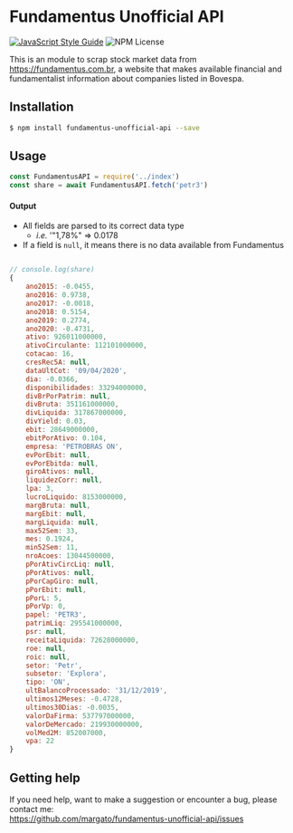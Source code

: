 # Fundamentus Unofficial API

[![JavaScript Style Guide](https://cdn.rawgit.com/standard/standard/master/badge.svg)](https://github.com/standard/standard)
![NPM License](https://img.shields.io/npm/l/fundamentus-unofficial-api?style=flat-square)


This is an module to scrap stock market data from https://fundamentus.com.br, a website that makes available financial and fundamentalist information about companies listed in Bovespa.

## Installation

```bash
$ npm install fundamentus-unofficial-api --save
```

## Usage

```js
const FundamentusAPI = require('../index')
const share = await FundamentusAPI.fetch('petr3')
```

#### Output

- All fields are parsed to its correct data type
	- *i.e.* '"1,78%" => 0.0178
- If a field is `null`, it means there is no data available from Fundamentus
```js

// console.log(share)
{
	ano2015: -0.0455,
	ano2016: 0.9738,
	ano2017: -0.0018,
	ano2018: 0.5154,
	ano2019: 0.2774,
	ano2020: -0.4731,
	ativo: 926011000000,
	ativoCirculante: 112101000000,
	cotacao: 16,
	cresRec5A: null,
	dataUltCot: '09/04/2020',
	dia: -0.0366,
	disponibilidades: 33294000000,
	divBrPorPatrim: null,
	divBruta: 351161000000,
	divLiquida: 317867000000,
	divYield: 0.03,
	ebit: 28649000000,
	ebitPorAtivo: 0.104,
	empresa: 'PETROBRAS ON',
	evPorEbit: null,
	evPorEbitda: null,
	giroAtivos: null,
	liquidezCorr: null,
	lpa: 3,
	lucroLiquido: 8153000000,
	margBruta: null,
	margEbit: null,
	margLiquida: null,
	max52Sem: 33,
	mes: 0.1924,
	min52Sem: 11,
	nroAcoes: 13044500000,
	pPorAtivCircLiq: null,
	pPorAtivos: null,
	pPorCapGiro: null,
	pPorEbit: null,
	pPorL: 5,
	pPorVp: 0,
	papel: 'PETR3',
	patrimLiq: 295541000000,
	psr: null,
	receitaLiquida: 72628000000,
	roe: null,
	roic: null,
	setor: 'Petr',
	subsetor: 'Explora',
	tipo: 'ON',
	ultBalancoProcessado: '31/12/2019',
	ultimos12Meses: -0.4728,
	ultimos30Dias: -0.0035,
	valorDaFirma: 537797000000,
	valorDeMercado: 219930000000,
	volMed2M: 852007000,
	vpa: 22
}
```

## Getting help

If you need help, want to make a suggestion or encounter a bug, please contact me:
<br/>
https://github.com/margato/fundamentus-unofficial-api/issues
